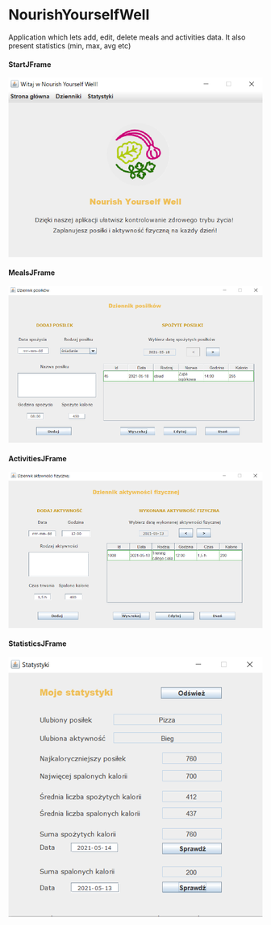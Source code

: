 # NourishYourselfWell
Application which lets add, edit, delete meals and activities data. It also present statistics (min, max, avg etc) 
#### StartJFrame <br/>
!["StartJFrame"](https://github.com/KarolinaLewinska/NourishYourselfWell/blob/master/UI%20screenshots/StartJFrame.PNG) <br/>
#### MealsJFrame <br/>
!["MealsJFrame"](https://github.com/KarolinaLewinska/NourishYourselfWell/blob/master/UI%20screenshots/MealsJFrame2.PNG) <br/>
#### ActivitiesJFrame <br/>
!["ActivitiesJFrame"](https://github.com/KarolinaLewinska/NourishYourselfWell/blob/master/UI%20screenshots/ActivitiesJFrame.PNG) <br/>
#### StatisticsJFrame <br/>
!["StatisticsJFrame"](https://github.com/KarolinaLewinska/NourishYourselfWell/blob/master/UI%20screenshots/StatisticsJFrame.PNG) <br/>

